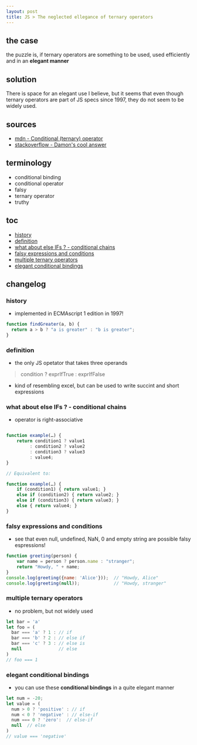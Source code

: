 ```yaml
---
layout: post
title: JS > The neglected ellegance of ternary operators
---
```


## the case	
the puzzle is, if ternary operators are something to be used, used efficiently and in an **elegant manner**

## solution
There is space for an elegant use I believe, but it seems that even though ternary operators are part of JS specs since 1997, they do not seem to be widely used. 

## sources
* [mdn - Conditional (ternary) operator](https://developer.mozilla.org/en-US/docs/Web/JavaScript/Reference/Operators/Conditional_Operator)
* [stackoverflow - Damon's cool answer](https://stackoverflow.com/a/45022741)

## terminology
* conditional binding 
* conditional operator
* falsy
* ternary operator
* truthy

## toc
<!-- TOC -->

- [history](#history)
- [definition](#definition)
- [what about else IFs ? - conditional chains](#what-about-else-ifs----conditional-chains)
- [falsy expressions and conditions](#falsy-expressions-and-conditions)
- [multiple ternary operators](#multiple-ternary-operators)
- [elegant conditional bindings](#elegant-conditional-bindings)

<!-- /TOC -->

## changelog

### history
* implemented in ECMAscript 1 edition in 1997!

```js
function findGreater(a, b) {
  return a > b ? "a is greater" : "b is greater";
}
```

### definition
* the only JS opetator that takes three operands
> condition ? exprIfTrue : exprIfFalse
* kind of resembling excel, but can be used to write succint and short expressions

###  what about else IFs ? - conditional chains
* operator is right-associative

```js

function example(…) {
    return condition1 ? value1
         : condition2 ? value2
         : condition3 ? value3
         : value4;
}

// Equivalent to:

function example(…) {
    if (condition1) { return value1; }
    else if (condition2) { return value2; }
    else if (condition3) { return value3; }
    else { return value4; }
}
```

###  falsy expressions and conditions
* see that even null, undefined, NaN, 0 and empty string are possible falsy espressions!

```js
function greeting(person) {
    var name = person ? person.name : "stranger";
    return "Howdy, " + name;
}
console.log(greeting({name: 'Alice'}));  // "Howdy, Alice"
console.log(greeting(null));             // "Howdy, stranger"​​​​​
```

###  multiple ternary operators
* no problem, but not widely used

```js
let bar = 'a'
let foo = (
  bar === 'a' ? 1 : // if
  bar === 'b' ? 2 : // else if
  bar === 'c' ? 3 : // else is
  null              // else 
)
// foo === 1
```

### elegant conditional bindings 
* you can use these **conditional bindings** in a quite elegant manner 

```js
let num = -20;
let value = (
  num > 0 ? 'positive' : // if
  num < 0 ? 'negative' : // else-if
  num === 0 ? 'zero':  // else-if
  null  // else
)
// value === 'negative'
```
